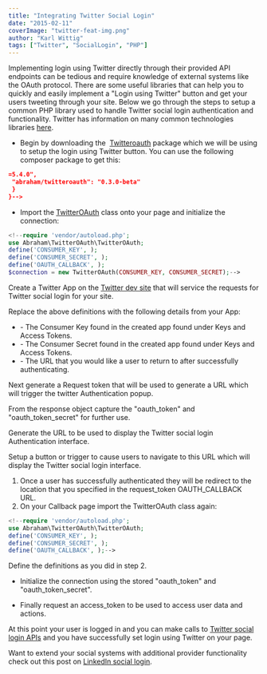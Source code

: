 ```yaml
---
title: "Integrating Twitter Social Login"
date: "2015-02-11"
coverImage: "twitter-feat-img.png"
author: "Karl Wittig"
tags: ["Twitter", "SocialLogin", "PHP"]
---
```


Implementing login using Twitter directly through their provided API endpoints can be tedious and require knowledge of external systems like the OAuth protocol. There are some useful libraries that can help you to quickly and easily implement a "Login using Twitter" button and get your users tweeting through your site. Below we go through the steps to setup a common PHP library used to handle Twitter social login authentication and functionality. Twitter has information on many common technologies libraries [here](https://dev.twitter.com/overview/api/twitter-libraries).

- Begin by downloading the  [Twitteroauth](https://github.com/abraham/twitteroauth) package which we will be using to setup the login using Twitter button. You can use the following composer package to get this:

```json
=5.4.0",
 "abraham/twitteroauth": "0.3.0-beta"
 }
}-->
```

- Import the [TwitterOAuth](https://github.com/abraham/twitteroauth) class onto your page and initialize the connection:

```php
<!--require 'vendor/autoload.php';
use Abraham\TwitterOAuth\TwitterOAuth;
define('CONSUMER_KEY', );
define('CONSUMER_SECRET', );
define('OAUTH_CALLBACK', );
$connection = new TwitterOAuth(CONSUMER_KEY, CONSUMER_SECRET);-->
```

Create a Twitter App on the [Twitter dev site](https://dev.twitter.com/) that will service the requests for Twitter social login for your site.

Replace the above definitions with the following details from your App:

- <Consumer Key>- The Consumer Key found in the created app found under Keys and Access Tokens.
- <Consumer Secret>- The Consumer Secret found in the created app found under Keys and Access Tokens.
- <Callback Location>- The URL that you would like a user to return to after successfully authenticating.

Next generate a Request token that will be used to generate a URL which will trigger the twitter Authentication popup.

From the response object capture the "oauth\_token" and "oauth\_token\_secret" for further use.

Generate the URL to be used to display the Twitter social login Authentication interface.

Setup a button or trigger to cause users to navigate to this URL which will display the Twitter social login interface.

1. Once a user has successfully authenticated they will be redirect to the location that you specified in the request\_token OAUTH\_CALLBACK URL.
2. On your Callback page import the TwitterOAuth class again:

```php
<!--require 'vendor/autoload.php';
use Abraham\TwitterOAuth\TwitterOAuth;
define('CONSUMER_KEY', );
define('CONSUMER_SECRET', );
define('OAUTH_CALLBACK', );-->
```

Define the definitions as you did in step 2.

- Initialize the connection using the stored "oauth\_token" and "oauth\_token\_secret".

- Finally request an access\_token to be used to access user data and actions.

At this point your user is logged in and you can make calls to [Twitter social login APIs](https://dev.twitter.com/rest/public) and you have successfully set login using Twitter on your page.

Want to extend your social systems with additional provider functionality check out this post on [LinkedIn social login](/blog/integrate-linkedin-social-login-website/ "Integrating LinkedIn Social Login on a Website").

